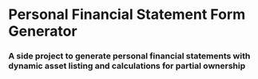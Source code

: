 # Personal Financial Statement Form Generator

### A side project to generate personal financial statements with dynamic asset listing and calculations for partial ownership
